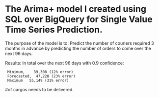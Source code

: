 # The Arima+ model I created using SQL over BigQuery for Single Value Time Series Prediction.

The purpose of the model is to: Predict the number of couriers required 3 months in advance by predicting the number of orders to come over the next 96 days.

Results:
In total over the next 96 days with 0.9 confidence:

     Minimum,    39,308 (12% error)
     Forecasted,  47,228 (23% error)
     Maximum   55,149 (31% error) 

 #of cargos needs to be delivered.
